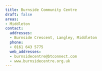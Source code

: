 ```yaml
---
title: Burnside Community Centre
draft: false
areas:
- Middleton
contact:
  addresses:
  - Burnside Crescent, Langley, Middleton
  phone:
  - 0161 643 5775
  web_addresses:
  - burnsidecentre@btconnect.com
  - www.burnsidecentre.org.uk
---
```


